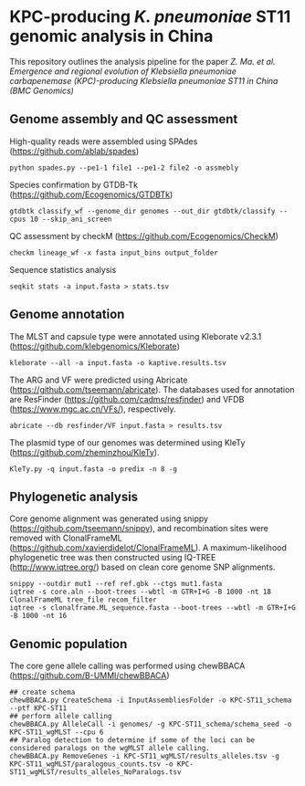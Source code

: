 # KPC-producing *K. pneumoniae* ST11 genomic analysis in China #   
This repository outlines the analysis pipeline for the paper *Z. Ma. et al. Emergence and regional evolution of Klebsiella pneumoniae carbapenemase (KPC)-producing Klebsiella pneumoniae ST11 in China (BMC Genomics)*

## Genome assembly and QC assessment ##
High-quality reads were assembled using SPAdes (https://github.com/ablab/spades)  
```
python spades.py --pe1-1 file1 --pe1-2 file2 -o assmebly 
```
Species confirmation by GTDB-Tk (https://github.com/Ecogenomics/GTDBTk)  
```
gtdbtk classify_wf --genome_dir genomes --out_dir gtdbtk/classify --cpus 10 --skip_ani_screen
```
QC assessment by checkM (https://github.com/Ecogenomics/CheckM)  
```
checkm lineage_wf -x fasta input_bins output_folder
```
Sequence statistics analysis
```
seqkit stats -a input.fasta > stats.tsv
```
## Genome annotation ##
The MLST and capsule type were annotated using Kleborate v2.3.1 (https://github.com/klebgenomics/Kleborate)
```
kleborate --all -a input.fasta -o kaptive.results.tsv
```
The ARG and VF were predicted using Abricate (https://github.com/tseemann/abricate). The databases used for annotation are ResFinder (https://github.com/cadms/resfinder) and VFDB (https://www.mgc.ac.cn/VFs/), respectively.
```
abricate --db resfinder/VF input.fasta > results.tsv
```
The plasmid type of our genomes was determined using KleTy (https://github.com/zheminzhou/KleTy).
```
KleTy.py -q input.fasta -o predix -n 8 -g
```
## Phylogenetic analysis ##
Core genome alignment was generated using snippy (https://github.com/tseemann/snippy), and recombination sites were removed with ClonalFrameML (https://github.com/xavierdidelot/ClonalFrameML). A maximum-likelihood phylogenetic tree was then constructed using IQ-TREE (http://www.iqtree.org/) based on clean core genome SNP alignments.
```
snippy --outdir mut1 --ref ref.gbk --ctgs mut1.fasta
iqtree -s core.aln --boot-trees --wbtl -m GTR+I+G -B 1000 -nt 18
ClonalFrameML tree_file recom_filter
iqtree -s clonalframe.ML_sequence.fasta --boot-trees --wbtl -m GTR+I+G -B 1000 -nt 16
```
## Genomic population ##
The core gene allele calling was performed using chewBBACA (https://github.com/B-UMMI/chewBBACA)
```
## create schema
chewBBACA.py CreateSchema -i InputAssembliesFolder -o KPC-ST11_schema --ptf KPC-ST11
## perform allele calling
chewBBACA.py AlleleCall -i genomes/ -g KPC-ST11_schema/schema_seed -o KPC-ST11_wgMLST --cpu 6
## Paralog detection to determine if some of the loci can be considered paralogs on the wgMLST allele calling.
chewBBACA.py RemoveGenes -i KPC-ST11_wgMLST/results_alleles.tsv -g KPC-ST11_wgMLST/paralogous_counts.tsv -o KPC-ST11_wgMLST/results_alleles_NoParalogs.tsv


